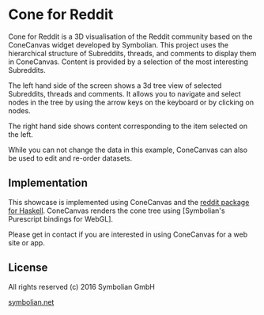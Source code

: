 # Cone for Reddit

Cone for Reddit is a 3D visualisation of the Reddit community based on the ConeCanvas widget developed by Symbolian. This project uses the hierarchical structure of Subreddits, threads, and comments to display them in ConeCanvas. Content is provided by a selection of the most interesting Subreddits.

The left hand side of the screen shows a 3d tree view of selected Subreddits, threads and comments. It allows you to navigate and select nodes in the tree by using the arrow keys on the keyboard or by clicking on nodes. 

The right hand side shows content corresponding to the item selected on the left.

While you can not change the data in this example, ConeCanvas can also be used to edit and re-order datasets.

## Implementation

This showcase is implemented using ConeCanvas and the [reddit package for Haskell][1]. ConeCanvas renders the cone tree using [Symbolian's Purescript bindings for WebGL].

Please get in contact if you are interested in using ConeCanvas for a web site or app.

## License

All rights reserved (c) 2016 Symbolian GmbH

[symbolian.net][3]

[1]: https://hackage.haskell.org/package/reddit
[2]: https://github.com/jutaro/purescript-webgl
[3]: http://symbolian.net/
